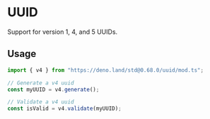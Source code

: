 # UUID

Support for version 1, 4, and 5 UUIDs.

## Usage

```ts
import { v4 } from "https://deno.land/std@0.68.0/uuid/mod.ts";

// Generate a v4 uuid
const myUUID = v4.generate();

// Validate a v4 uuid
const isValid = v4.validate(myUUID);
```

